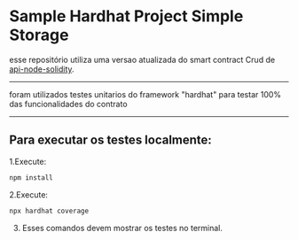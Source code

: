 # Sample Hardhat Project Simple Storage

esse repositório utiliza uma versao atualizada do smart contract Crud de <a href="https://github.com/GreatApe77/crud-api-node-solidity/blob/main/README.md">api-node-solidity</a>.
<hr>
foram utilizados testes unitarios do framework "hardhat" para testar 100% das funcionalidades do contrato
<hr>

## Para executar os testes localmente:

1.Execute:

```bash
npm install
```

2.Execute:

```bash
npx hardhat coverage
```

3. Esses comandos devem mostrar os testes no terminal.
